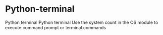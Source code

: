 # Python-terminal
Python terminal
Python terminal
Use the system count in the OS module to execute command prompt or terminal commands
